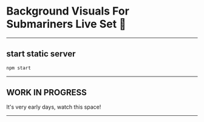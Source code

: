 # Background Visuals For Submariners Live Set :movie_camera:
_____
## start static server
```bash
npm start
```
_____
## WORK IN PROGRESS
It's very early days, watch this space!
_____
